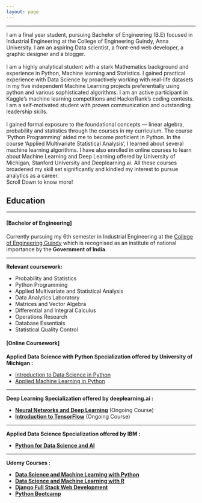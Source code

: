 ```yaml
---
layout: page
---
```


* * * * *

I am a final year student, pursuing Bachelor of Engineering (B.E)
focused in Industrial Engineering at the College of Engineering Guindy,
Anna University. I am an aspiring Data scientist, a front-end web
developer, a graphic designer and a blogger. \
 \
 I am a highly analytical student with a stark Mathematics background
and experience in Python, Machine learning and Statistics. I gained
practical experience with Data Science by proactively working with
real-life datasets in my five independent Machine Learning projects
preferentially using python and various sophisticated algorithms. I am
an active participant in Kaggle’s machine learning competitions and
HackerRank’s coding contests. I am a self-motivated student with proven
communication and outstanding leadership skills. \
 \
 I gained formal exposure to the foundational concepts — linear algebra,
probability and statistics through the courses in my curriculum. The
course ‘Python Programming’ aided me to become proficient in Python. In
the course ‘Applied Multivariate Statistical Analysis’, I learned about
several machine learning algorithms. I have also enrolled in online
courses to learn about Machine Learning and Deep Learning offered by
University of Michigan, Stanford University and Deeplearning.ai. All
these courses broadened my skill set significantly and kindled my
interest to pursue analytics as a career. \
 Scroll Down to know more!

**Education**
-------------

* * * * *

#### [Bachelor of Engineering]

Currently pursuing my 6th semester in Industrial Engineering at the
[College of Engineering Guindy](https://ceg.annauniv.edu/) which is
recognised as an institute of national importance by the **Government of
India**. 

* * * * *

**Relevant coursework:**

-   Probability and Statistics
-   Python Programming
-   Applied Multivariate and Statistical Analysis
-   Data Analytics Laboratory
-   Matrices and Vector Algebra
-   Differential and Integral Calculus
-   Operations Research
-   Database Essentials
-   Statistical Quality Control

#### [Online Coursework]



**Applied Data Science with Python Specialization offered by University
of Michigan :**

-   [Introduction to Data Science in
    Python](https://www.coursera.org/account/accomplishments/verify/LBR6BKFHJE7S)
-   [Applied Machine Learning in
    Python](https://www.coursera.org/account/accomplishments/verify/QWQ7LR4HKT8V)

* * * * *

**Deep Learning Specialization offered by deeplearning.ai :**

-   **[Neural Networks and Deep
    Learning](https://www.coursera.org/learn/neural-networks-deep-learning/home/welcome)**
    (Ongoing Course)
-   **[Introduction to
    TensorFlow](https://www.coursera.org/learn/introduction-tensorflow)**
    (Ongoing Course)

* * * * *

**Applied Data Science Specialization offered by IBM :**

-   [**Python for Data Science and
    AI**](https://coursera.org/share/072d95755cd7aa3b02349f81c0a712ca)

* * * * *

**Udemy Courses :**

-   [**Data Science and Machine Learning with
    Python**](https://www.udemy.com/certificate/UC-806E1H4B/)
-   [**Data Science and Machine Learning with
    R**](https://www.udemy.com/certificate/UC-ELRTAM1Q/)
-   [**Django Full Stack Web
    Development**](https://www.udemy.com/certificate/UC-BPZ8XC8V/)
-   [**Python
    Bootcamp**](https://www.udemy.com/certificate/UC-YR4KI7TP/)



